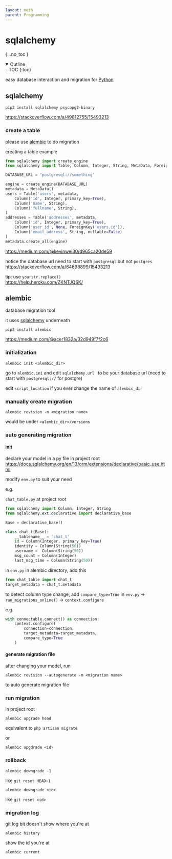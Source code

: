```yaml
---
layout: meth
parent: Programming
---
```

# sqlalchemy
{: .no_toc }

<details open markdown="block">
  <summary>
    Outline
  </summary>
- TOC
{:toc}
</details>

easy database interaction and migration for [Python](Python.md)

## sqlalchemy
```
pip3 install sqlalchemy psycopg2-binary
```
<https://stackoverflow.com/a/49812755/15493213>

### create a table
please use [alembic](#alembic) to do migration

creating a table example
```py
from sqlalchemy import create_engine
from sqlalchemy import Table, Column, Integer, String, MetaData, ForeignKey

DATABASE_URL = "postgresql://something"

engine = create_engine(DATABASE_URL)
metadata = MetaData()
users = Table('users', metadata,
    Column('id', Integer, primary_key=True),
    Column('name', String),
    Column('fullname', String),
)
addresses = Table('addresses', metadata,
    Column('id', Integer, primary_key=True),
    Column('user_id', None, ForeignKey('users.id')),
    Column('email_address', String, nullable=False)
)
metadata.create_all(engine)
```
<https://medium.com/@kevinwei30/d965ca20de59>

notice the database url need to start with `postgresql` but not `postgres`  
<https://stackoverflow.com/a/64698899/15493213>

tip: use `yourstr.replace()`  
<https://help.heroku.com/ZKNTJQSK/>

## alembic
database migration tool

it uses [sqlalchemy](#sqlalchemy) underneath

```
pip3 install alembic
```

<https://medium.com/@acer1832a/32d949f7f2c6>

### initialization
```
alembic init <alembic_dir>
```

go to `alembic.ini` and edit `sqlalchemy.url `
to be your database url (need to start with `postgresql://` for postgre)

edit `script_location` if you ever change the name of `alembic_dir`

### manually create migration
```
alembic revision -m <migration name>
```
would be under `<alembic_dir>/versions`

### auto generating migration
#### init
declare your model in a py file in project root  
<https://docs.sqlalchemy.org/en/13/orm/extensions/declarative/basic_use.html>

modify `env.py` to suit your need

e.g.

`chat_table.py` at project root
```py
from sqlalchemy import Column, Integer, String
from sqlalchemy.ext.declarative import declarative_base

Base = declarative_base()

class chat_t(Base):
    __tablename__ = 'chat_t'
    id = Column(Integer, primary_key=True)
    identity = Column(String(50))
    username =  Column(String(50))
    msg_count = Column(Integer)
    last_msg_time = Column(String(50))
```

in `env.py` in alembic directory, add this
```py
from chat_table import chat_t
target_metadata = chat_t.metadata
```

to detect column type change, add `compare_type=True` in `env.py` -> `run_migrations_online()` -> `context.configure`

e.g.
```py
with connectable.connect() as connection:
	context.configure(
		connection=connection, 
		target_metadata=target_metadata,
		compare_type=True
	)
```

#### generate migration file
after changing your model, run
```
alembic revision --autogenerate -m <migration name>
```
to auto generate migration file

### run migration
in project root
```
alembic upgrade head
```
equivalent to `php artisan migrate`

or
```
alembic upgdrade <id>
```

### rollback
```
alembic downgrade -1
```
like `git reset HEAD~1`

```
alembic downgrade <id>
```
like `git reset <id>`

### migration log
git log bit doesn't show where you're at
```
alembic history
```

show the id you're at
```
alembic current
```